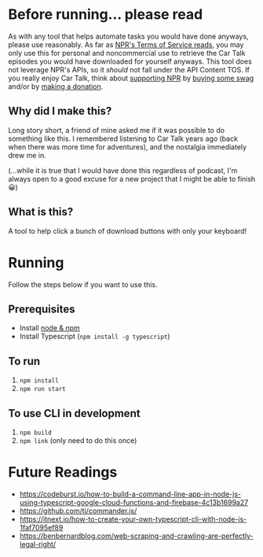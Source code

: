 # Before running... please read

As with any tool that helps automate tasks you would have done anyways, please use reasonably. As far as [NPR's Terms of Service reads](https://www.npr.org/about-npr/179876898/terms-of-use), you may only use this for personal and noncommercial use to retrieve the Car Talk episodes you would have downloaded for yourself anyways. This tool does not leverage NPR's APIs, so it *should* not fall under the API Content TOS. If you really enjoy Car Talk, think about [supporting NPR](https://www.npr.org/support) by [buying some swag](https://shop.npr.org/) and/or by [making a donation](https://www.npr.org/donations/support).

## Why did I make this?

Long story short, a friend of mine asked me if it was possible to do something like this. I remembered listening to Car Talk years ago (back when there was more time for adventures), and the nostalgia immediately drew me in. 

(...while it is true that I would have done this regardless of podcast, I'm always open to a good excuse for a new project that I might be able to finish 😀)

## What is this?

A tool to help click a bunch of download buttons with only your keyboard!

# Running

Follow the steps below if you want to use this.

## Prerequisites

* Install [node & npm](https://www.npmjs.com/get-npm)
* Install Typescript (`npm install -g typescript`)

## To run

1. `npm install`
2. `npm run start`

## To use CLI in development

1. `npm build`
2. `npm link` (only need to do this once)

# Future Readings

* https://codeburst.io/how-to-build-a-command-line-app-in-node-js-using-typescript-google-cloud-functions-and-firebase-4c13b1699a27
* https://github.com/tj/commander.js/
* https://itnext.io/how-to-create-your-own-typescript-cli-with-node-js-1faf7095ef89
* https://benbernardblog.com/web-scraping-and-crawling-are-perfectly-legal-right/